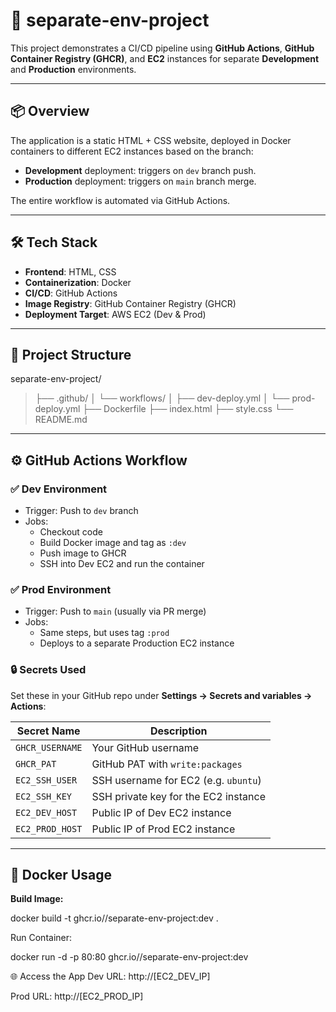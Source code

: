 # 🚀 separate-env-project

This project demonstrates a CI/CD pipeline using **GitHub Actions**, **GitHub Container Registry (GHCR)**, and **EC2** instances for separate **Development** and **Production** environments.

---

## 📦 Overview

The application is a static HTML + CSS website, deployed in Docker containers to different EC2 instances based on the branch:

- **Development** deployment: triggers on `dev` branch push.
- **Production** deployment: triggers on `main` branch merge.

The entire workflow is automated via GitHub Actions.

---

## 🛠️ Tech Stack

- **Frontend**: HTML, CSS
- **Containerization**: Docker
- **CI/CD**: GitHub Actions
- **Image Registry**: GitHub Container Registry (GHCR)
- **Deployment Target**: AWS EC2 (Dev & Prod)

---

## 📂 Project Structure

separate-env-project/
>
>├── .github/
│ └── workflows/
│ ├── dev-deploy.yml
│ └── prod-deploy.yml
├── Dockerfile
├── index.html
├── style.css
└── README.md

---

## ⚙️ GitHub Actions Workflow

### ✅ Dev Environment

- Trigger: Push to `dev` branch
- Jobs:
  - Checkout code
  - Build Docker image and tag as `:dev`
  - Push image to GHCR
  - SSH into Dev EC2 and run the container

### ✅ Prod Environment

- Trigger: Push to `main` (usually via PR merge)
- Jobs:
  - Same steps, but uses tag `:prod`
  - Deploys to a separate Production EC2 instance

### 🔒 Secrets Used

Set these in your GitHub repo under **Settings → Secrets and variables → Actions**:

| Secret Name         | Description                          |
|---------------------|--------------------------------------|
| `GHCR_USERNAME`     | Your GitHub username                 |
| `GHCR_PAT`          | GitHub PAT with `write:packages`     |
| `EC2_SSH_USER`      | SSH username for EC2 (e.g. `ubuntu`) |
| `EC2_SSH_KEY`       | SSH private key for the EC2 instance |
| `EC2_DEV_HOST`      | Public IP of Dev EC2 instance        |
| `EC2_PROD_HOST`     | Public IP of Prod EC2 instance       |

---

## 🐳 Docker Usage

**Build Image:**

docker build -t ghcr.io/<username>/separate-env-project:dev .

Run Container:

docker run -d -p 80:80 ghcr.io/<username>/separate-env-project:dev

🌐 Access the App
Dev URL: http://[EC2_DEV_IP]

Prod URL: http://[EC2_PROD_IP]

